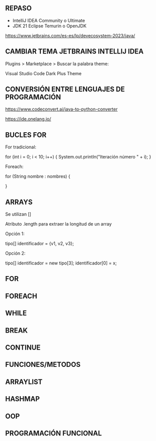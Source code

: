 

## REPASO

* IntelliJ IDEA Community o Ultimate
* JDK 21 Eclipse Temurin o OpenJDK

https://www.jetbrains.com/es-es/lp/devecosystem-2023/java/

## CAMBIAR TEMA JETBRAINS INTELLIJ IDEA

Plugins > Marketplace > Buscar la palabra theme:

Visual Studio Code Dark Plus Theme

## CONVERSIÓN ENTRE LENGUAJES DE PROGRAMACIÓN

https://www.codeconvert.ai/java-to-python-converter

https://ide.onelang.io/

## BUCLES FOR 

For tradicional:

for (int i = 0; i < 10; i++) {
    System.out.println("Iteración número " + i);
}


Foreach:

for (String nombre : nombres) {

}


## ARRAYS

Se utilizan []

Atributo .length para extraer la longitud de un array

Opción 1:

tipo[] identificador = {v1, v2, v3};

Opción 2:

tipo[] identificador = new tipo[3];
identificador[0] = x;

## FOR

## FOREACH

## WHILE

## BREAK

## CONTINUE


## FUNCIONES/METODOS


## ARRAYLIST

## HASHMAP

## OOP

## PROGRAMACIÓN FUNCIONAL